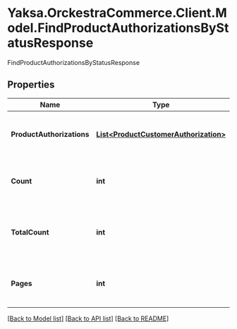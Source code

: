 # Yaksa.OrckestraCommerce.Client.Model.FindProductAuthorizationsByStatusResponse
FindProductAuthorizationsByStatusResponse

## Properties

Name | Type | Description | Notes
------------ | ------------- | ------------- | -------------
**ProductAuthorizations** | [**List&lt;ProductCustomerAuthorization&gt;**](ProductCustomerAuthorization.md) | The list of product authorizations that were found. | [optional] 
**Count** | **int** | The number of product authorizations included in the response | [optional] 
**TotalCount** | **int** | The total number of product authorizations that were found | [optional] 
**Pages** | **int** | The number of pages required to display all the results | [optional] 

[[Back to Model list]](../README.md#documentation-for-models) [[Back to API list]](../README.md#documentation-for-api-endpoints) [[Back to README]](../README.md)


